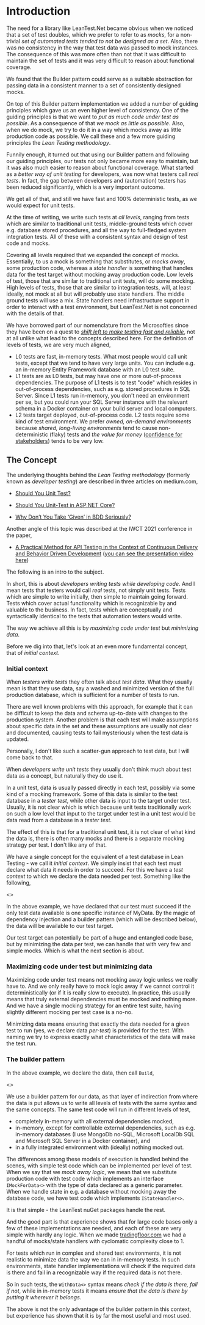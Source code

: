 # Introduction

The need for a library like LeanTest.Net became obvious when we noticed that a set of test doubles, which we prefer to refer to as *mocks*, for a non-trivial *set of automated tests tended to not be designed as a set*. Also, there was no consistency in the way that test data was passed to mock instances. The consequence of this was more often than not that it was difficult to maintain the set of tests and it was very difficult to reason about functional coverage.

We found that the Builder pattern could serve as a suitable abstraction for passing data in a consistent manner to a set of consistently designed mocks.

On top of this Builder pattern implementation we added a number of guiding principles which gave us an even higher level of consistency. One of the guiding principles is that we want to *put as much code under test as possible*. As a consequence of that *we mock as little as possible*. Also, when we do mock, we try to do it in a way which mocks away as little production code as possible. We call these and a few more guiding principles the *Lean Testing methodology*.

Funnily enough, it turned out that using our Builder pattern and following our guiding principles, our tests not only became more easy to maintain, but it was also much easier to reason about functional coverage. What started as a *better way of unit testing* for developers, was now what testers call *real tests*. In fact, the gap between developers and (automation) testers has been reduced significantly, which is a very important outcome.

We get all of that, and still we have fast and 100% deterministic tests, as we would expect for unit tests.

At the time of writing, we write such tests at *all levels*, ranging from tests which are similar to traditional unit tests, middle-ground tests which cover e.g. database stored procedures, and all the way to full-fledged system integration tests. All of these with a consistent syntax and design of test code and mocks.

Covering all levels required that we expanded the concept of mocks. Essentially, to us a mock is something that substitutes, or *mocks away*, some production code, whereas a *state handler* is something that handles data for the test target without mocking away production code. Low levels of test, those that are similar to traditional unit tests, will do some mocking. High levels of tests, those that are similar to integration tests, will, at least ideally, not mock at all but will probably use state handlers. The middle ground tests will use a mix. State handlers need infrastructure support in order to interact with a test environment, but LeanTest.Net is not concerned with the details of that.

We have borrowed part of our nomenclature from the Microsofties since they have been on a quest to [*shift left to make testing fast and reliable*](https://docs.microsoft.com/en-us/devops/develop/shift-left-make-testing-fast-reliable), not at all unlike what lead to the concepts described here. For the definition of levels of tests, we are very much aligned,

- L0 tests are fast, in-memory tests. What most people would call unit tests, except that we tend to have very large units. You can include e.g. an in-memory Entity Framework database with an L0 test suite.
- L1 tests are as L0 tests, but may have one or more out-of-process dependencies. The purpose of L1 tests is to test "code" which resides in out-of-process dependencies, such as e.g. stored procedures in SQL Server. Since L1 tests run in-memory, you don't need an environment per se, but you could run your SQL Server instance with the relevant schema in a Docker container on your build server and local computers.
- L2 tests target deployed, out-of-process code. L2 tests require some kind of test environment. We prefer *owned, on-demand environments* because *shared, long-living environments* tend to cause non-deterministic (flaky) tests and *the value for money* ([confidence for stakeholders](https://dannorth.net/2021/07/26/we-need-to-talk-about-testing/)) tends to be very low.

## The Concept

The underlying thoughts behind the _Lean Testing methodology_ (formerly known as _developer testing_) are described in three articles on medium.com,

- [Should You Unit Test?](https://medium.com/codex/should-you-unit-test-fd801abf9d04)

- [Should You Unit-Test in ASP.NET Core?](https://medium.com/swlh/should-you-unit-test-in-asp-net-core-793de767ac68)

- [Why Don’t You Take ‘Given’ in BDD Seriously?](https://javascript.plainenglish.io/why-dont-you-take-given-in-bdd-seriously-f168da29f1c)  

Another angle of this topic was described at the IWCT 2021 conference in the paper,

- [A Practical Method for API Testing in the Context of Continuous Delivery and Behavior Driven Development](https://ieeexplore.ieee.org/abstract/document/9440154) ([you can see the presentation video here](https://zenodo.org/record/4661956#.YOv17Pkzabg))

The following is an intro to the subject. 

In short, this is about *developers writing tests while developing code*. And I mean tests that testers would call _real_ tests, not simply unit tests. Tests which are simple to write initially, then simple to maintain going forward. Tests which cover actual functionality which is recognizable by and valuable to the business. In fact, tests which are conceptually and syntactically identical to the tests that automation testers would write.

The way we achieve all this is by _maximizing code under test_ but _minimizing data_.

Before we dig into that, let's look at an even more fundamental concept, that of _initial context_.

### Initial context

When _testers write tests_ they often talk about _test data_. What they usually mean is that they use data, say a washed and minimized version of the full production database, which is sufficient for a number of tests to run. 

There are well known problems with this approach, for example that it can be difficult to keep the data and schema up-to-date with changes to the production system. Another problem is that each test will make assumptions about specific data in the set and these assumptions are usually not clear and documented, causing tests to fail mysteriously when the test data is updated.

Personally, I don't like such a scatter-gun approach to test data, but I will come back to that.

When _developers write unit tests_ they usually don't think much about test data as a concept, but naturally they do use it.

In a unit test, data is usually passed directly in each test, possibly via some kind of a mocking framework. Some of this data is similar to the test database in a _tester test_, while other data is input to the target under test. Usually, it is not clear which is which because unit tests traditionally work on such a low level that input to the target under test in a unit test would be data read from a database in a _tester test_.

The effect of this is that for a traditional unit test, it is not clear of what kind the data is, there is often many mocks and there is a separate mocking strategy per test. I don't like any of that.

We have a single concept for the equivalent of a test database in Lean Testing - we call it _initial context_. We simply insist that each test must declare what data it needs in order to succeed. For this we have a _test context_ to which we declare the data needed per test. Something like the following,

<<Example of initial context>>

In the above example, we have declared that our test must succeed if the only test data available is one specific instance of MyData. By the magic of dependency injection and a builder pattern (which will be described below), the data will be available to our test target.

Our test target can potentially be part of a huge and entangled code base, but by minimizing the data per test, we can handle that with very few and simple mocks. Which is what the next section is about.

### Maximizing code under test but minimizing data

Maximizing code under test means not mocking away logic unless we really have to. And we only really have to mock logic away if we cannot control it deterministically (or if it is really slow to execute). In practice, this usually means that truly external dependencies must be mocked and nothing more. And we have a single mocking strategy for an entire test suite, having slightly different mocking per test case is a no-no.

Minimizing data means ensuring that exactly the data needed for a given test to run (yes, we declare data _per-test_) is provided for the test. With naming we try to express exactly what characteristics of the data will make the test run.

### The builder pattern

In the above example, we declare the data, then call `Build`,

<<Example of using a builder pattern>>

We use a builder pattern for our data, as that layer of indirection from where the data is put allows us to write all levels of tests with the same syntax and the same concepts. The same test code will run in different levels of test,

- completely in-memory with all external dependencies mocked,
- in-memory, except for controllable external dependencies, such as e.g. in-memory databases (I use MongoDb no-SQL, Microsoft LocalDb SQL and Microsoft SQL Server in a Docker container), and
- in a fully integrated environment with (ideally) nothing mocked out.

The differences among these models of execution is handled behind the scenes, with simple test code which can be implemented per level of test. When we say that we *mock away logic*, we mean that we substitute production code with test code which implements an interface `IMockForData<>` with the type of data declared as a generic parameter. When we handle state in e.g. a database without mocking away the database code, we have test code which implements `IStateHandler<>`.

It is that simple - the LeanTest nuGet packages handle the rest.

And the good part is that experience shows that for large code bases only a few of these implementations are needed, and each of these are very simple with hardly any logic. When we made [tradingfloor.com](https://www.tradingfloor.com/) we had a handful of mocks/state handlers with cyclomatic complexity close to 1.

For tests which run in complex and shared test environments, it is not realistic to minimize data the way we can in in-memory tests. In such environments, state handler implementations will check if the required data is there and fail in a recognizable way if the required data is not there.

So in such tests, the `WithData<>` syntax means _check if the data is there, fail if not_, while in in-memory tests it means _ensure that the data is there by putting it wherever it belongs_.

The above is not the only advantage of the builder pattern in this context, but experience has shown that it is by far the most useful and most used.
